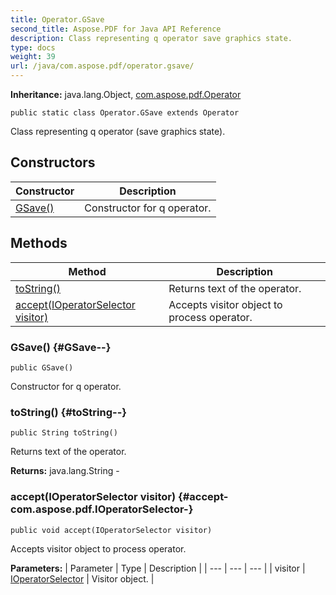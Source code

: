 ```yaml
---
title: Operator.GSave
second_title: Aspose.PDF for Java API Reference
description: Class representing q operator save graphics state.
type: docs
weight: 39
url: /java/com.aspose.pdf/operator.gsave/
---
```

**Inheritance:**
java.lang.Object, [com.aspose.pdf.Operator](../../com.aspose.pdf/operator)
```
public static class Operator.GSave extends Operator
```

Class representing q operator (save graphics state).
## Constructors

| Constructor | Description |
| --- | --- |
| [GSave()](#GSave--) | Constructor for q operator. |
## Methods

| Method | Description |
| --- | --- |
| [toString()](#toString--) | Returns text of the operator. |
| [accept(IOperatorSelector visitor)](#accept-com.aspose.pdf.IOperatorSelector-) | Accepts visitor object to process operator. |
### GSave() {#GSave--}
```
public GSave()
```


Constructor for q operator.

### toString() {#toString--}
```
public String toString()
```


Returns text of the operator.

**Returns:**
java.lang.String - 
### accept(IOperatorSelector visitor) {#accept-com.aspose.pdf.IOperatorSelector-}
```
public void accept(IOperatorSelector visitor)
```


Accepts visitor object to process operator.

**Parameters:**
| Parameter | Type | Description |
| --- | --- | --- |
| visitor | [IOperatorSelector](../../com.aspose.pdf/ioperatorselector) | Visitor object. |

